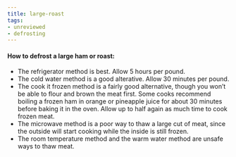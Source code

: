 ```yaml
---
title: large-roast
tags:
- unreviewed
- defrosting
---
```

#### How to defrost a large ham or roast:  
- The refrigerator method is best.  Allow 5 hours per pound.
- The cold water method is a good alterative.  Allow 30 minutes per pound.
- The cook it frozen method is a fairly good alternative, though you won’t be able to flour and brown the meat first.  Some cooks recommend boiling a frozen ham in orange or pineapple juice for about 30 minutes before baking it in the oven.  Allow up to half again as much time to cook frozen meat.   
- The microwave method is a poor way to thaw a large cut of meat, since the outside will start cooking while the inside is still frozen.  
- The room temperature method and the warm water method are unsafe ways to thaw meat.
